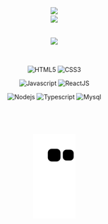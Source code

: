 
 <div style="display:flex">
 <div align="center">
  <a href="https://github.com/NatanBreaks">
  <img height="45%" src="https://github-readme-stats.vercel.app/api?username=NatanBreaks&show_icons=true&theme=dracula&include_all_commits=true&count_private=true"/>
  <br>
  <img height="45%" src="https://github-readme-stats.vercel.app/api/top-langs/?username=NatanBreaks&layout=compact)](https://github.com/LayaneB/github-readme-stats&theme=midnight-purple">

<div align="center">
 <br>
 
<a href="https://www.linkedin.com/in/nata-silva/" target="_blank"><img src="https://img.shields.io/badge/-LinkedIn-%230077B5?style=for-the-badge&logo=linkedin&logoColor=white" target="_blank"></a> 
 
 <br>
 
  ![HTML5](https://img.shields.io/badge/HTML5-E34F26?style=for-the-badge&logo=html5&logoColor=white)
  ![CSS3](https://img.shields.io/badge/CSS3-1572B6?style=for-the-badge&logo=css3&logoColor=white)
 <!-- ![SASS](https://img.shields.io/badge/Sass-CC6699?style=for-the-badge&logo=sass&logoColor=white)
  &nbsp; -->
  ![Javascript](https://img.shields.io/badge/JavaScript-F7DF1E?style=for-the-badge&logo=javascript&logoColor=black)
  ![ReactJS](https://img.shields.io/badge/ReactJs-61DAFB?style=for-the-badge&logo=react&logoColor=35495E)
 <!--![Jest](https://img.shields.io/badge/Jest-563D7C?style=for-the-badge&logo=jest&logoColor=white) -->
  ![Nodejs](https://img.shields.io/badge/NodeJs-61DAFB?style=for-the-badge&logo=node&logoColor=35495E)
  ![Typescript](https://img.shields.io/badge/Typescript-35495E?style=for-the-badge&logo=typescript&logoColor=white)
  ![Mysql](https://img.shields.io/badge/Mysql-E34F26?style=for-the-badge&logo=mysql&logoColor=white)
 <!-- ![AWS](https://img.shields.io/badge/Aws-61DAFB?style=for-the-badge&logo=aws&logoColor=35495E)
  &nbsp; 
 ![FireBase](https://img.shields.io/badge/FireBase-E34F26?style=for-the-badge&logo=firebase&logoColor=35495E) -->
  &nbsp;
</div>
   
<br>
   <div> 
  
 
   
 
 ![Snake animation](https://github.com/rafaballerini/rafaballerini/blob/output/github-contribution-grid-snake.svg)
 
</div>



